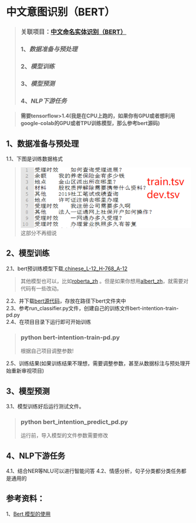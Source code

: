 # 中文意图识别（BERT）

>### 关联项目：[中文命名实体识别（BERT）](https://github.com/471417367/ner)  
>### 1、*数据准备与预处理*  
>### 2、*模型训练*  
>### 3、*模型预测*  
>### 4、*NLP下游任务* 

>#### 需要tensorflow>1.4(我是在CPU上跑的，如果你有GPU或者想利用google-colab的GPU或者TPU训练模型，那么参考bert源码)  

## 1、数据准备与预处理  
1.1、下图是训练数据格式  
>![训练数据格式](https://github.com/471417367/imag/blob/master/imag_intention/%E8%AE%AD%E7%BB%83%E6%95%B0%E6%8D%AE%E6%A0%BC%E5%BC%8F.jpg)  
>这部分不再细说  

## 2、模型训练  
2.1、bert预训练模型下载,[chinese_L-12_H-768_A-12](https://github.com/google-research/bert)  
>其他模型也可以，比如[roberta_zh](https://github.com/brightmart/roberta_zh)  。但是如果你想用[albert_zh](https://github.com/brightmart/albert_zh)，就需要对代码有一些改动。

2.2、并下载[bert源代码](https://github.com/google-research/bert)，存放在路径下bert文件夹中  
2.3、参考run_classifier.py文件，创建自己的训练文件bert-intention-train-pd.py  
2.4、在项目目录下运行即可开始训练  
>### python bert-intention-train-pd.py  
>根据自己项目调整参数!  

2.5、训练结果(如果训练结果不理想，需要调整参数，甚至从数据标注与预处理开始重新审视项目)  
>

## 3、模型预测  
3.1、模型训练好后运行测试文件。  
>### python bert_intention_predict_pd.py  
>运行前，导入模型的文件参数需要修改  
>  
  
## 4、NLP下游任务
4.1、结合NER等NLU可以进行智能问答
4.2、情感分析，句子分类都分类任务都是通用的


## 参考资料：
1、[Bert 模型的使用](https://work.padeoe.com/notes/bert.html)





